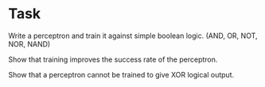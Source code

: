# Task

Write a perceptron and train it against simple boolean logic. (AND, OR, NOT, NOR, NAND)

Show that training improves the success rate of the perceptron.

Show that a perceptron cannot be trained to give XOR logical output.

